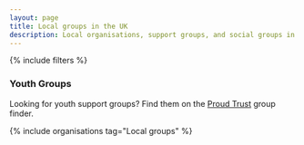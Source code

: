 ```yaml
---
layout: page
title: Local groups in the UK
description: Local organisations, support groups, and social groups in the UK for trans, nonbinary, and gender non-conforming people
---
```

<main role="main">
{% include filters %}
  <article>
    <section class="attention">
      <h3>Youth Groups</h3>
      <p>
        Looking for youth support groups? Find them on the <a href="https://www.theproudtrust.org/for-young-people/lgbt-youth-groups/where-can-i-find-a-youth-group/">Proud Trust</a> group finder. 
      </p>
    </section>
    <section>
	{% include organisations tag="Local groups" %}
	</section>
  </article>
</main>